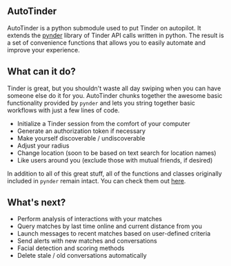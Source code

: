 ## AutoTinder

AutoTinder is a python submodule used to put Tinder on autopilot. It extends the [pynder](https://github.com/charliewolf/pynder) library of Tinder API calls written in python. The result is a set of convenience functions that allows you to easily automate and improve your experience.



## What can it do?

Tinder is great, but you shouldn't waste all day swiping when you can have someone else do it for you. AutoTinder chunks together the awesome basic functionality provided by `pynder` and lets you string together basic workflows with just a few lines of code.

* Initialize a Tinder session from the comfort of your computer
* Generate an authorization token if necessary
* Make yourself discoverable / undiscoverable
* Adjust your radius
* Change location (soon to be based on text search for location names)
* Like users around you (exclude those with mutual friends, if desired)

In addition to all of this great stuff, all of the functions and classes originally included in `pynder` remain intact. You can check them out [here](https://github.com/charliewolf/pynder).

## What's next?

* Perform analysis of interactions with your matches
* Query matches by last time online and current distance from you
* Launch messages to recent matches based on user-defined criteria
* Send alerts with new matches and conversations
* Facial detection and scoring methods
* Delete stale / old conversations automatically
